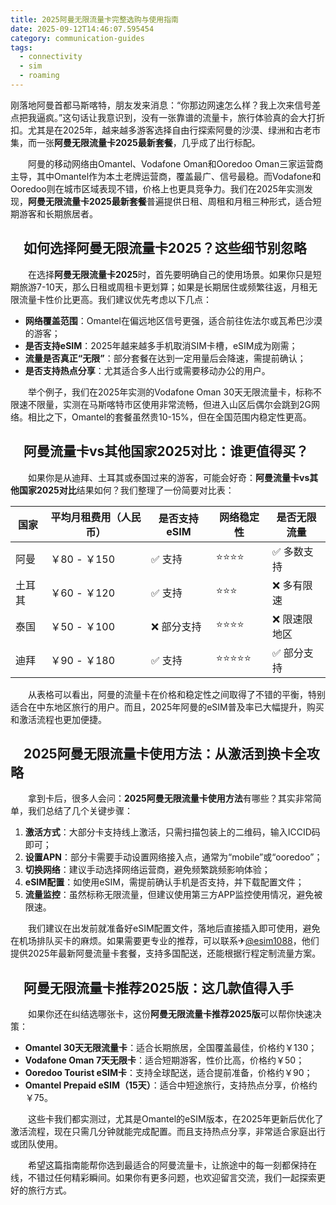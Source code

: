 ```yaml
---
title: 2025阿曼无限流量卡完整选购与使用指南
date: 2025-09-12T14:46:07.595454
category: communication-guides
tags:
  - connectivity
  - sim
  - roaming
---
```


刚落地阿曼首都马斯喀特，朋友发来消息：“你那边网速怎么样？我上次来信号差点把我逼疯。”这句话让我意识到，没有一张靠谱的流量卡，旅行体验真的会大打折扣。尤其是在2025年，越来越多游客选择自由行探索阿曼的沙漠、绿洲和古老市集，而一张**阿曼无限流量卡2025最新套餐**，几乎成了出行标配。

　　阿曼的移动网络由Omantel、Vodafone Oman和Ooredoo Oman三家运营商主导，其中Omantel作为本土老牌运营商，覆盖最广、信号最稳。而Vodafone和Ooredoo则在城市区域表现不错，价格上也更具竞争力。我们在2025年实测发现，**阿曼无限流量卡2025最新套餐**普遍提供日租、周租和月租三种形式，适合短期游客和长期旅居者。

## 　如何选择阿曼无限流量卡2025？这些细节别忽略

　　在选择**阿曼无限流量卡2025**时，首先要明确自己的使用场景。如果你只是短期旅游7-10天，那么日租或周租卡更划算；如果是长期居住或频繁往返，月租无限流量卡性价比更高。我们建议优先考虑以下几点：

- **网络覆盖范围**：Omantel在偏远地区信号更强，适合前往佐法尔或瓦希巴沙漠的游客；
- **是否支持eSIM**：2025年越来越多手机取消SIM卡槽，eSIM成为刚需；
- **流量是否真正“无限”**：部分套餐在达到一定用量后会降速，需提前确认；
- **是否支持热点分享**：尤其适合多人出行或需要移动办公的用户。

　　举个例子，我们在2025年实测的Vodafone Oman 30天无限流量卡，标称不限速不限量，实测在马斯喀特市区使用非常流畅，但进入山区后偶尔会跳到2G网络。相比之下，Omantel的套餐虽然贵10-15%，但在全国范围内稳定性更高。

## 　阿曼流量卡vs其他国家2025对比：谁更值得买？

　　如果你是从迪拜、土耳其或泰国过来的游客，可能会好奇：**阿曼流量卡vs其他国家2025对比**结果如何？我们整理了一份简要对比表：

| 国家     | 平均月租费用（人民币） | 是否支持eSIM | 网络稳定性 | 是否无限流量 |
|----------|------------------------|---------------|--------------|----------------|
| 阿曼     | ￥80 - ￥150           | ✅ 支持        | ⭐⭐⭐⭐       | ✅ 多数支持     |
| 土耳其   | ￥60 - ￥120           | ✅ 支持        | ⭐⭐⭐         | ❌ 多有限速     |
| 泰国     | ￥50 - ￥100           | ❌ 部分支持    | ⭐⭐⭐⭐       | ❌ 限速限地区   |
| 迪拜     | ￥90 - ￥180           | ✅ 支持        | ⭐⭐⭐⭐⭐     | ✅ 部分支持     |

　　从表格可以看出，阿曼的流量卡在价格和稳定性之间取得了不错的平衡，特别适合在中东地区旅行的用户。而且，2025年阿曼的eSIM普及率已大幅提升，购买和激活流程也更加便捷。

## 　2025阿曼无限流量卡使用方法：从激活到换卡全攻略

　　拿到卡后，很多人会问：**2025阿曼无限流量卡使用方法**有哪些？其实非常简单，我们总结了几个关键步骤：

1. **激活方式**：大部分卡支持线上激活，只需扫描包装上的二维码，输入ICCID码即可；
2. **设置APN**：部分卡需要手动设置网络接入点，通常为“mobile”或“ooredoo”；
3. **切换网络**：建议手动选择网络运营商，避免频繁跳频影响体验；
4. **eSIM配置**：如使用eSIM，需提前确认手机是否支持，并下载配置文件；
5. **流量监控**：虽然标称无限流量，但建议使用第三方APP监控使用情况，避免被限速。

　　我们建议在出发前就准备好eSIM配置文件，落地后直接插入即可使用，避免在机场排队买卡的麻烦。如果需要更专业的推荐，可以联系✈[@esim1088](https://t.me/s/esim1088)，他们提供2025年最新阿曼流量卡套餐，支持多国配送，还能根据行程定制流量方案。

## 　阿曼无限流量卡推荐2025版：这几款值得入手

　　如果你还在纠结选哪张卡，这份**阿曼无限流量卡推荐2025版**可以帮你快速决策：

- **Omantel 30天无限流量卡**：适合长期旅居，全国覆盖最佳，价格约￥130；
- **Vodafone Oman 7天无限卡**：适合短期游客，性价比高，价格约￥50；
- **Ooredoo Tourist eSIM卡**：支持全球配送，适合提前准备，价格约￥90；
- **Omantel Prepaid eSIM（15天）**：适合中短途旅行，支持热点分享，价格约￥75。

　　这些卡我们都实测过，尤其是Omantel的eSIM版本，在2025年更新后优化了激活流程，现在只需几分钟就能完成配置。而且支持热点分享，非常适合家庭出行或团队使用。

　　希望这篇指南能帮你选到最适合的阿曼流量卡，让旅途中的每一刻都保持在线，不错过任何精彩瞬间。如果你有更多问题，也欢迎留言交流，我们一起探索更好的旅行方式。